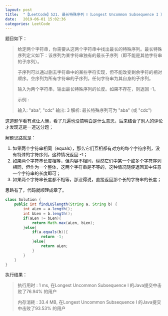 ```yaml
---
layout: post
title:  "【LeetCode】521. 最长特殊序列 Ⅰ（Longest Uncommon Subsequence I ）解题思路"
date:   2019-06-01 15:02:36
categories: LeetCode
---
```


题目如下：

> 给定两个字符串，你需要从这两个字符串中找出最长的特殊序列。最长特殊序列定义如下：该序列为某字符串独有的最长子序列（即不能是其他字符串的子序列）。
>
> 子序列可以通过删去字符串中的某些字符实现，但不能改变剩余字符的相对顺序。空序列为所有字符串的子序列，任何字符串为其自身的子序列。
>
> 输入为两个字符串，输出最长特殊序列的长度。如果不存在，则返回 -1。
>
> 示例 :
>
> 输入: "aba", "cdc"
> 输出: 3
> 解析: 最长特殊序列可为 "aba" (或 "cdc")



这道题乍看有点让人懵，看了几遍也没搞明白是什么意思，后来结合了别人的评论才发现这是一道送分题；

解题思路就是：

1. 如果两个字符串相同（equals），那么它们互相都有对方的每个字符序列，没有特殊的字符序列，这种情况返回 -1；
2. 如果两个字符串长度相等，但内容不相同，纵然它们中某一个或多个字符序列相同，但作为一个整体，这两个字符串是不等的，这种情况随便返回其中任意一个字符串的长度即可；
3. 如果两个字符串长度都不相等，那没得说，直接返回那个长的字符串的长度；

思路有了，代码就顺理成章了。

```java
class Solution {
    public int findLUSlength(String a, String b) {
        int aLen = a.length();
		int bLen = b.length();
		if(aLen != bLen){
			return Math.max(aLen, bLen);
		}else{
			if(a.equals(b)){
				return -1;
			}else{
				return aLen;
			}
		}
    }
}
```

执行结果：

> 执行用时 : 1 ms, 在Longest Uncommon Subsequence I 的Java提交中击败了76.94% 的用户
>
> 内存消耗 : 33.4 MB, 在Longest Uncommon Subsequence I 的Java提交中击败了93.53% 的用户